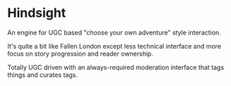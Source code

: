 # Hindsight
An engine for UGC based "choose your own adventure" style interaction.

It's quite a bit like Fallen London except less technical interface and more focus on story progression 
and reader ownership.

Totally UGC driven with an always-required moderation interface that tags things and curates tags.
